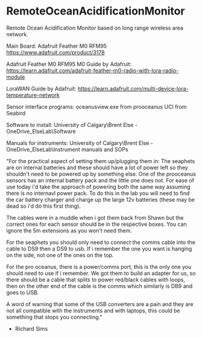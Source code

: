 # RemoteOceanAcidificationMonitor
Remote Ocean Acidification Monitor based on long range wireless area network.

Main Board: Adafruit Feather M0 RFM95
https://www.adafruit.com/product/3178

Adafruit Feather M0 RFM95 M0 Guide by Adafruit:
https://learn.adafruit.com/adafruit-feather-m0-radio-with-lora-radio-module

LoraWAN Guide by Adafruit:
https://learn.adafruit.com/multi-device-lora-temperature-network

Sensor interface programs:
oceanusview.exe from prooceanus 
UCI from Seabird 

Software to install:
University of Calgary\Brent Else - OneDrive_ElseLab\Software

Manuals for instruments:
University of Calgary\Brent Else - OneDrive_ElseLab\Instrument manuals and SOPs

"For the practical aspect of setting them up/plugging them in:
The seaphets are on internal batteries and these should have a lot of power left so they shouldn't need to be powered up by something else.
One of the prooceanus sensors has an internal battery pack and the little one does not. For ease of use today i'd take the approach of powering both the same way assuming there is no internavl power pack. 
To do this in the lab you will need to find the car battery charger and charge up the large 12v batteries (these may be dead so i'd do this first thing). 

The cables were in a muddle when i got them back from Shawn but the correct ones for each sensor should be in the respective boxes.  You can ignore the 5m extensions as you won't need them.

For the seaphets you should only need to connect the comms cable into the cable to DS9 then a DS9 to usb. If i remember the one you want is hanging on the side, not one of the ones on the top.  

For the pro oceanus, there is a power/comms port, this is the only one you should need to use if i remember. We got them to build an adapter for us, so there should be a cable that splits to power red/black cables with loops, then on the other end of the cable is the comms which similarly is DB9 and goes to USB.

A word of warning that some of the USB converters are a pain and they are not all compatible with the instruments and with laptops, this could be something that stops you connecting."
- Richard Sims